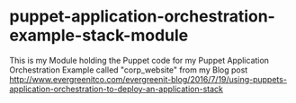 # puppet-application-orchestration-example-stack-module
This is my Module holding the Puppet code for my Puppet Application Orchestration Example called "corp_website" from my Blog post http://www.evergreenitco.com/evergreenit-blog/2016/7/19/using-puppets-application-orchestration-to-deploy-an-application-stack
